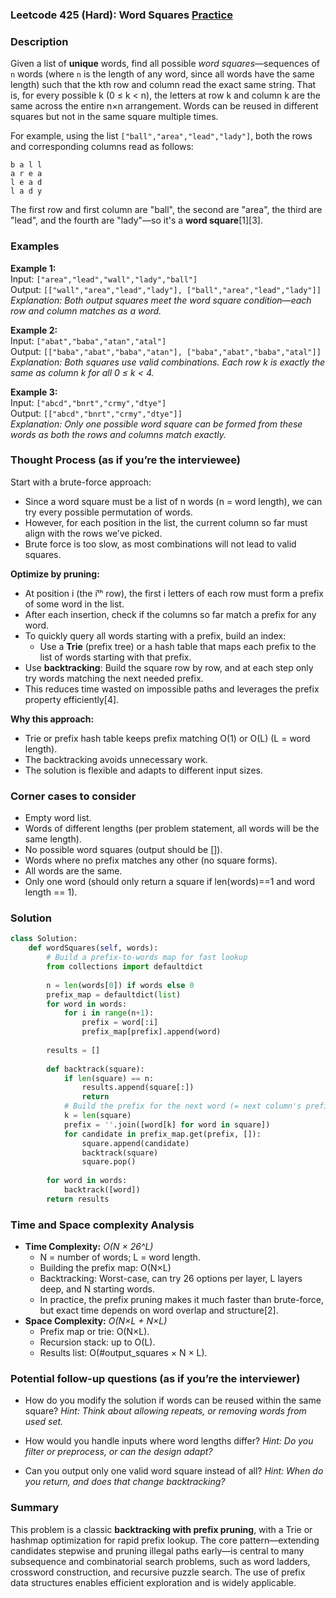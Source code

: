 ### Leetcode 425 (Hard): Word Squares [Practice](https://leetcode.com/problems/word-squares)

### Description  
Given a list of **unique** words, find all possible *word squares*—sequences of `n` words (where `n` is the length of any word, since all words have the same length) such that the kth row and column read the exact same string. That is, for every possible k (0 ≤ k < n), the letters at row k and column k are the same across the entire n×n arrangement. Words can be reused in different squares but not in the same square multiple times.

For example, using the list `["ball","area","lead","lady"]`, both the rows and corresponding columns read as follows:

```
b a l l
a r e a
l e a d
l a d y
```
The first row and first column are "ball", the second are "area", the third are "lead", and the fourth are "lady"—so it's a **word square**[1][3].

### Examples  

**Example 1:**  
Input: `["area","lead","wall","lady","ball"]`  
Output: `[["wall","area","lead","lady"], ["ball","area","lead","lady"]]`  
*Explanation: Both output squares meet the word square condition—each row and column matches as a word.*

**Example 2:**  
Input: `["abat","baba","atan","atal"]`  
Output: `[["baba","abat","baba","atan"], ["baba","abat","baba","atal"]]`  
*Explanation: Both squares use valid combinations. Each row k is exactly the same as column k for all 0 ≤ k < 4.*

**Example 3:**  
Input: `["abcd","bnrt","crmy","dtye"]`  
Output: `[["abcd","bnrt","crmy","dtye"]]`  
*Explanation: Only one possible word square can be formed from these words as both the rows and columns match exactly.*

### Thought Process (as if you’re the interviewee)  

Start with a brute-force approach:  
- Since a word square must be a list of n words (n = word length), we can try every possible permutation of words.
- However, for each position in the list, the current column so far must align with the rows we’ve picked.
- Brute force is too slow, as most combinations will not lead to valid squares.

**Optimize by pruning:**  
- At position i (the iᵗʰ row), the first i letters of each row must form a prefix of some word in the list.
- After each insertion, check if the columns so far match a prefix for any word.
- To quickly query all words starting with a prefix, build an index:
  - Use a **Trie** (prefix tree) or a hash table that maps each prefix to the list of words starting with that prefix.
- Use **backtracking**: Build the square row by row, and at each step only try words matching the next needed prefix.
- This reduces time wasted on impossible paths and leverages the prefix property efficiently[4].

**Why this approach:**  
- Trie or prefix hash table keeps prefix matching O(1) or O(L) (L = word length).
- The backtracking avoids unnecessary work.
- The solution is flexible and adapts to different input sizes.

### Corner cases to consider  
- Empty word list.
- Words of different lengths (per problem statement, all words will be the same length).
- No possible word squares (output should be []).
- Words where no prefix matches any other (no square forms).
- All words are the same.
- Only one word (should only return a square if len(words)==1 and word length == 1).

### Solution

```python
class Solution:
    def wordSquares(self, words):
        # Build a prefix-to-words map for fast lookup
        from collections import defaultdict
        
        n = len(words[0]) if words else 0
        prefix_map = defaultdict(list)
        for word in words:
            for i in range(n+1):
                prefix = word[:i]
                prefix_map[prefix].append(word)
        
        results = []
        
        def backtrack(square):
            if len(square) == n:
                results.append(square[:])
                return
            # Build the prefix for the next word (= next column's prefix)
            k = len(square)
            prefix = ''.join([word[k] for word in square])
            for candidate in prefix_map.get(prefix, []):
                square.append(candidate)
                backtrack(square)
                square.pop()
        
        for word in words:
            backtrack([word])
        return results
```

### Time and Space complexity Analysis  

- **Time Complexity:** *O(N × 26^L)*  
  - N = number of words; L = word length.
  - Building the prefix map: O(N×L)
  - Backtracking: Worst-case, can try 26 options per layer, L layers deep, and N starting words.
  - In practice, the prefix pruning makes it much faster than brute-force, but exact time depends on word overlap and structure[2].
- **Space Complexity:** *O(N×L + N×L)*  
  - Prefix map or trie: O(N×L).
  - Recursion stack: up to O(L).
  - Results list: O(#output_squares × N × L).

### Potential follow-up questions (as if you’re the interviewer)  

- How do you modify the solution if words can be reused within the same square?
  *Hint: Think about allowing repeats, or removing words from used set.*

- How would you handle inputs where word lengths differ?
  *Hint: Do you filter or preprocess, or can the design adapt?*

- Can you output only one valid word square instead of all?
  *Hint: When do you return, and does that change backtracking?*

### Summary
This problem is a classic **backtracking with prefix pruning**, with a Trie or hashmap optimization for rapid prefix lookup. The core pattern—extending candidates stepwise and pruning illegal paths early—is central to many subsequence and combinatorial search problems, such as word ladders, crossword construction, and recursive puzzle search. The use of prefix data structures enables efficient exploration and is widely applicable.